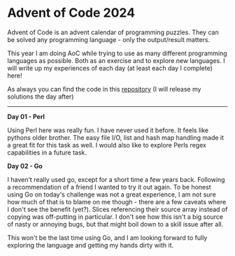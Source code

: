 # Advent of Code 2024
Advent of Code is an advent calendar of programming puzzles. They can be solved any programming language - only the output/result matters. 

This year I am doing AoC while trying to use as many different programming languages as possible. Both as an exercise and to explore new languages. I will write up my experiences of each day (at least each day I complete) here!

As always you can find the code in this [repository](https://github.com/nailuj05/aoc24) (I will release my solutions the day after)

---

**Day 01 - Perl**

Using Perl here was really fun. I have never used it before. It feels like pythons older brother. 
The easy file I/O, list and hash map handling made it a great fit for this task as well. I would also like to explore Perls regex capabilities in a future task.


**Day 02 - Go**

I haven't really used go, except for a short time a few years back. Following a recommendation of a friend I wanted to try it out again. To be honest using Go on today's challenge was not a great experience, I am not sure how much of that is to blame on me though - there are a few caveats where I don't see the benefit (yet?). Slices referencing their source array instead of copying was off-putting in particular. I don't see how this isn't a big source of nasty or annoying bugs, but that might boil down to a skill issue after all.

This won't be the last time using Go, and I am looking forward to fully exploring the language and getting my hands dirty with it.

